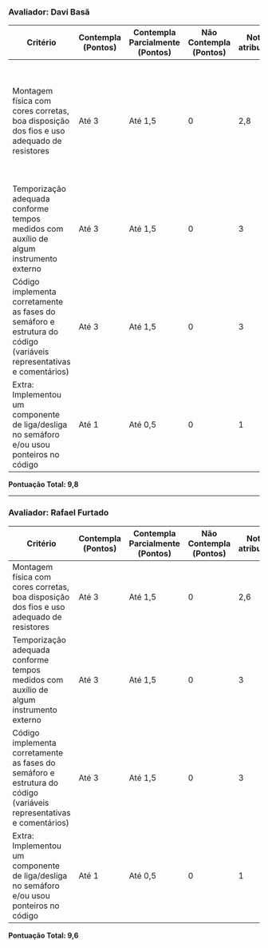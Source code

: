 ### Avaliador: Davi Basã

| Critério                                                                                                 | Contempla (Pontos) | Contempla Parcialmente (Pontos) | Não Contempla (Pontos) | Nota atribuída | Observações do Avaliador |
|---------------------------------------------------------------------------------------------------------|--------------------|----------------------------------|--------------------------|----------------|--------------------------|
| Montagem física com cores corretas, boa disposição dos fios e uso adequado de resistores                | Até 3              | Até 1,5                          | 0                        | 2,8            | Montagem física estava bem completa utilizando buzzer e os leds certos porém os fios estavam muito fácil para entender
| Temporização adequada conforme tempos medidos com auxílio de algum instrumento externo                  | Até 3              | Até 1,5                          | 0                        | 3              | O tempo está correto, utilizando um buzzer para avisar que o semáforo está verde |
| Código implementa corretamente as fases do semáforo e estrutura do código (variáveis representativas e comentários) | Até 3              | Até 1,5                          | 0                        | 3              | O código está comentado com as fases feitas corretamente |
| Extra: Implementou um componente de liga/desliga no semáforo e/ou usou ponteiros no código             | Até 1              | Até 0,5                          | 0                        | 1              | Adicionou o semáforo no molde madeira e adicionou um buzzer para apitar quando estiver verde |

**Pontuação Total: 9,8**

--------------------------------------------------------------------------

### Avaliador: Rafael Furtado
| Critério                                                                                                 | Contempla (Pontos) | Contempla Parcialmente (Pontos) | Não Contempla (Pontos) | Nota atribuída | Observações do Avaliador |
|---------------------------------------------------------------------------------------------------------|--------------------|----------------------------------|--------------------------|----------------|--------------------------|
| Montagem física com cores corretas, boa disposição dos fios e uso adequado de resistores                | Até 3              | Até 1,5                          | 0                        | 2,6            | está tudo otimo, apenas fios desorganizados |
| Temporização adequada conforme tempos medidos com auxílio de algum instrumento externo                  | Até 3              | Até 1,5                          | 0                        | 3              | O tempo está de acordo |
| Código implementa corretamente as fases do semáforo e estrutura do código (variáveis representativas e comentários) | Até 3              | Até 1,5                          | 0                        | 3              | Código comentado com fases certas |
| Extra: Implementou um componente de liga/desliga no semáforo e/ou usou ponteiros no código             | Até 1              | Até 0,5                          | 0                        | 1              | O colega adicionou o semáforo em pé na madeira e também adicionou um buzzer para apitar quando estiver verde |

**Pontuação Total: 9,6**
